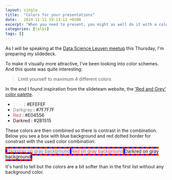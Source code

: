 ```yaml
---
layout: single
title:  "Colors for your presentations"
date:   2019-11-11 19:13:12 +0100
excerpt: "When you need to present, you might as well do it with a colourful style."
categories: [talks]
tags: []
---
```

As I will be speaking at the [Data Science Leuven meetup](https://www.meetup.com/Data-Science-Leuven/events/264310676/) this Thursday, I'm preparing my slidedeck.

To make it visually more attractive, I've been looking into color schemes. And this quote was quite interesting:

> Limit yourself to maximum 4 different colors

In the end I found inspiration from the slideteam website, the ['Red and Grey' color palette](https://www.slideteam.net/color-palette-for-presentation-red-and-grey.html).
* <span style='color: #EFEFEF'>Gray</span> : #EFEFEF
* <span style='color: #7F7F7F'>Darkgray</span> : #7F7F7F
* <span style='color: #E04556'>Red</span> : #E04556
* <span style='color: #2B1515'>Darkred</span> : #2B1515

These colors are then combined so there is contrast in the combination. Below you see a box with blue background and red dotted border for constrast with the used color combination:

<span style="background-color: blue;border-width: 5px;border-color: red;border-style: dashed;">
  <span style='background-color: #EFEFEF;color: #7F7F7F'>Darkgray on gray background</span>
  <span style='background-color: #EFEFEF;color: #E04556'>Red on gray background</span>
  <span style='background-color: #EFEFEF;color: #2B1515'>Darkred on gray background</span>
</span>

It's hard to tell but the colors are a bit softer than in the first list without any background color.
